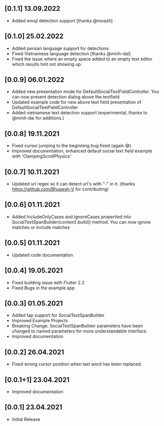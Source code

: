 ## [0.1.1] 13.09.2022

* Added emoji detection support [thanks @moazh]

## [0.1.0] 25.02.2022

* Added persian language support for detections
* Fixed Vietnamese language detection [thanks @minh-dai]
* Fixed the issue where an empty space added to an empty text editor which results hint not showing up.

## [0.0.9] 06.01.2022
* Added new presentation mode for DefaultSocialTextFieldController. You can now present detection dialog above the textfield
* Updated example code for new above text field presentation of DefaultSocialTextFieldController
* Added vietnamese text detection support (experimental, thanks to @minh-dai for additions.)

## [0.0.8] 19.11.2021
* Fixed cursor jumping to the beginning bug fixed (again 😅)
* Improved documentation, enhanced default social text field example with 'ClampingScrollPhysics'

## [0.0.7] 10.11.2021
* Updated url regex so it can detect url's with "-" in it. (thanks https://github.com/Bhupesh-V for contributing)

## [0.0.6] 01.11.2021
* Added IncludeOnlyCases and IgnoreCases propertied into SocialTextSpanBuilder(context).build() method. You can now ignore matches or include matches

## [0.0.5] 01.11.2021
* Updated code documentation

## [0.0.4] 19.05.2021
* Fixed building issue with Flutter 2.2
* Fixed Bugs in the example app

## [0.0.3] 01.05.2021

* Added tap support for SocialTextSpanBuilder
* Improved Example Projects
* Breaking Change: SocialTextSpanBuilder parameters have been changed to named parameters for more understandable interface.
* Improved documentation

## [0.0.2] 26.04.2021

* Fixed wrong cursor position when last word has been replaced.

## [0.0.1+1] 23.04.2021

* Improved documentation

## [0.0.1] 23.04.2021

* Initial Release

